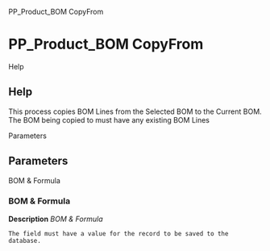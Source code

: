 
PP_Product_BOM CopyFrom
# PP_Product_BOM CopyFrom



Help
## Help

This process copies BOM Lines from the Selected BOM to the Current BOM. The BOM being copied to must have any existing BOM Lines

Parameters
## Parameters


BOM & Formula
### BOM & Formula

**Description**
 *BOM & Formula*

```
The field must have a value for the record to be saved to the database.
```
